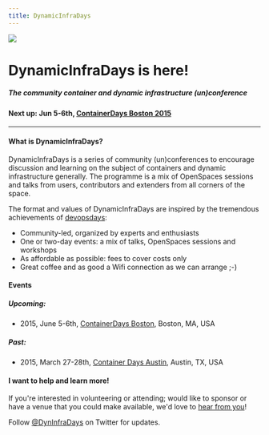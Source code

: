 ```yaml
---
title: DynamicInfraDays
---
```


<style>
#footer {
   display: none;
   }
</style>

<img src="http://dynamicinfradays.org/img/logo.png" style="margin-left:auto;margin-right:auto;display:block">

# DynamicInfraDays is here!
##### The community container and dynamic infrastructure (un)conference

#### Next up: Jun 5-6th, **[ContainerDays Boston 2015](/events/2015-boston/)**

-----

#### What is DynamicInfraDays?

DynamicInfraDays is a series of community (un)conferences to encourage discussion and learning on the subject of containers and dynamic infrastructure generally. The programme is a mix of OpenSpaces sessions and talks from users, contributors and extenders from all corners of the space.

The format and values of DynamicInfraDays are inspired by the tremendous achievements of [devopsdays](http://devopsdays.org/):

* Community-led, organized by experts and enthusiasts
* One or two-day events: a mix of talks, OpenSpaces sessions and workshops
* As affordable as possible: fees to cover costs only
* Great coffee and as good a Wifi connection as we can arrange ;-)

#### Events

##### Upcoming:

* 2015, June 5-6th, [ContainerDays Boston](/events/2015-boston/), Boston, MA, USA

##### Past:

* 2015, March 27-28th, [Container Days Austin](/events/2015-austin/), Austin, TX, USA

#### I want to help and learn more!

If you're interested in volunteering or attending; would like to sponsor or have a venue that you could make available, we'd love to [hear from you](mailto:info@dynamicinfradays.org)!

Follow [@DynInfraDays](http://twitter.com/DynInfraDays) on Twitter for updates.
